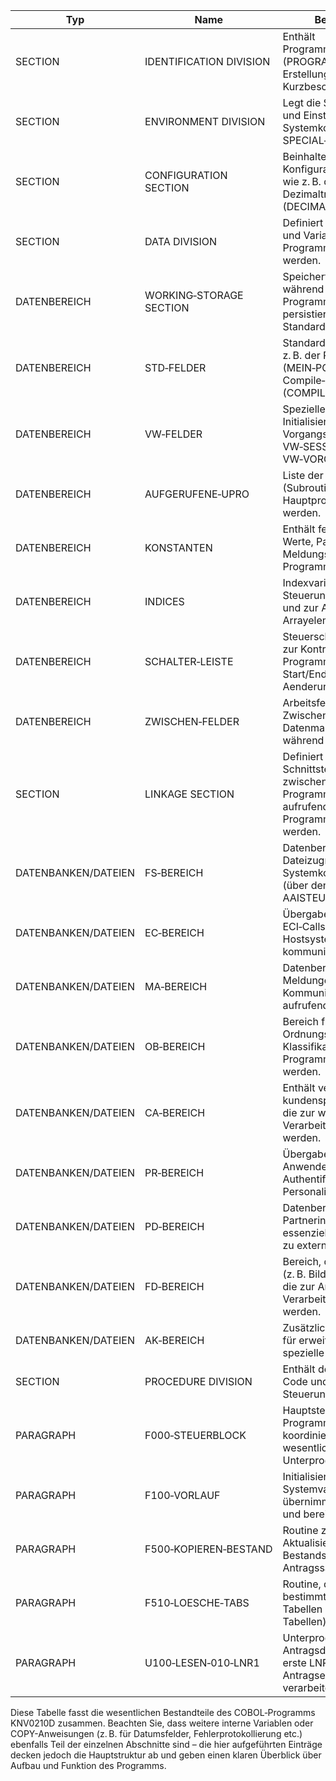 
|Typ|Name|Beschreibung|Position im Code|
|---|---|---|---|
|SECTION|IDENTIFICATION DIVISION|Enthält Programminformationen (PROGRAM-ID, Autor, Erstellungsdatum, Kurzbeschreibung).|Programmkopf, ganz am Anfang|
|SECTION|ENVIRONMENT DIVISION|Legt die Systemumgebung und Einstellungen fest (z. B. Systemkonfiguration, SPECIAL‑NAMES).|Nach der IDENTIFICATION DIVISION|
|SECTION|CONFIGURATION SECTION|Beinhaltet Konfigurationseinstellungen wie z. B. die Definition des Dezimaltrennzeichens (DECIMAL-POINT).|Innerhalb der ENVIRONMENT DIVISION|
|SECTION|DATA DIVISION|Definiert alle Datenbereiche und Variablen, die im Programm verwendet werden.|Nach ENVIRONMENT DIVISION|
|DATENBEREICH|WORKING‑STORAGE SECTION|Speichert Variablen, die während der Programmausführung persistieren – etwa Standardfelder und Flags.|Innerhalb der DATA DIVISION|
|DATENBEREICH|STD‑FELDER|Standard-Felddefinitionen, z. B. der Programmname (MEIN‑PGM) und Compile‑Zeit (COMPILE‑ZEIT).|Im WORKING‑STORAGE SECTION|
|DATENBEREICH|VW‑FELDER|Spezielle Felder zur Initialisierung bei Vorgangswechsel (z. B. VW‑SESSION, VW‑VORGANGS‑ID).|Im WORKING‑STORAGE SECTION|
|DATENBEREICH|AUFGERUFENE‑UPRO|Liste der Unterprogramme (Subroutinen), die vom Hauptprogramm aufgerufen werden.|Im WORKING‑STORAGE SECTION|
|DATENBEREICH|KONSTANTEN|Enthält fest definierte Werte, Parameter und Meldungsschlüssel, die im Programm genutzt werden.|Im WORKING‑STORAGE SECTION|
|DATENBEREICH|INDICES|Indexvariablen zur Steuerung von Schleifen und zur Adressierung von Arrayelementen.|Im WORKING‑STORAGE SECTION|
|DATENBEREICH|SCHALTER‑LEISTE|Steuerschalter und Flags zur Kontrolle der Programmabläufe (z. B. Start/Ende, Aenderungsflags).|Im WORKING‑STORAGE SECTION|
|DATENBEREICH|ZWISCHEN‑FELDER|Arbeitsfelder für temporäre Zwischenspeicherung und Datenmanipulation während der Verarbeitung.|Im WORKING‑STORAGE SECTION|
|SECTION|LINKAGE SECTION|Definiert die Schnittstellenfelder, die zwischen diesem Programm und aufrufenden/aufrufenden Programmen ausgetauscht werden.|Direkt nach dem WORKING‑STORAGE|
|DATENBANKEN/DATEIEN|FS‑BEREICH|Datenbereich für den Dateizugriff bzw. die Systemkommunikation (über den COPY von AAISTEU).|In der LINKAGE SECTION|
|DATENBANKEN/DATEIEN|EC‑BEREICH|Übergabebereich für ECI‑Calls, um mit dem Hostsystem zu kommunizieren.|In der LINKAGE SECTION|
|DATENBANKEN/DATEIEN|MA‑BEREICH|Datenbereich für Meldungen und die Kommunikation mit dem aufrufenden Modul.|In der LINKAGE SECTION|
|DATENBANKEN/DATEIEN|OB‑BEREICH|Bereich für Ordnungsbegriffe oder Klassifikationen, die im Programm verwendet werden.|In der LINKAGE SECTION|
|DATENBANKEN/DATEIEN|CA‑BEREICH|Enthält vertrags- oder kundenspezifische Daten, die zur weiteren Verarbeitung benötigt werden.|In der LINKAGE SECTION|
|DATENBANKEN/DATEIEN|PR‑BEREICH|Übergabebereich mit Anwenderprofil-Daten für Authentifizierung und Personalisierung.|In der LINKAGE SECTION|
|DATENBANKEN/DATEIEN|PD‑BEREICH|Datenbereich für Partnerinformationen – essenziell für Schnittstellen zu externen Partnern.|In der LINKAGE SECTION|
|DATENBANKEN/DATEIEN|FD‑BEREICH|Bereich, der Dateidaten (z. B. Bilddaten) beinhaltet, die zur Anzeige oder Verarbeitung genutzt werden.|In der LINKAGE SECTION|
|DATENBANKEN/DATEIEN|AK‑BEREICH|Zusätzlicher Datenbereich für erweiterte oder spezielle Aufrufparameter.|In der LINKAGE SECTION|
|SECTION|PROCEDURE DIVISION|Enthält den ausführbaren Code und die logische Steuerung des Programms.|Direkt nach der LINKAGE SECTION|
|PARAGRAPH|F000‑STEUERBLOCK|Hauptsteuerblock, der den Programmablauf koordiniert und die wesentlichen Unterprogramme aufruft.|Beginn der PROCEDURE DIVISION|
|PARAGRAPH|F100‑VORLAUF|Initialisierungsroutine: Setzt Systemvariablen, übernimmt Defaultwerte und bereitet den Start vor.|Innerhalb der PROCEDURE DIVISION|
|PARAGRAPH|F500‑KOPIEREN‑BESTAND|Routine zum Kopieren bzw. Aktualisieren vorhandener Bestandsdaten im Antragssatz.|Innerhalb der PROCEDURE DIVISION|
|PARAGRAPH|F510‑LOESCHE‑TABS|Routine, die – unter bestimmten Bedingungen – Tabellen (z. B. Anzeige-Tabellen) löscht bzw. leert.|Innerhalb der PROCEDURE DIVISION|
|PARAGRAPH|U100‑LESEN‑010‑LNR1|Unterprogramm, das Antragsdaten (z. B. die erste LNR bzw. den Antragseintrag) einliest und verarbeitet.|Innerhalb der PROCEDURE DIVISION|

Diese Tabelle fasst die wesentlichen Bestandteile des COBOL‑Programms KNV0210D zusammen. Beachten Sie, dass weitere interne Variablen oder COPY-Anweisungen (z. B. für Datumsfelder, Fehlerprotokollierung etc.) ebenfalls Teil der einzelnen Abschnitte sind – die hier aufgeführten Einträge decken jedoch die Hauptstruktur ab und geben einen klaren Überblick über Aufbau und Funktion des Programms.
